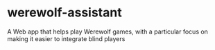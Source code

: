 werewolf-assistant
==================

A Web app that helps play Werewolf games, with a particular focus on making it easier to integrate blind players